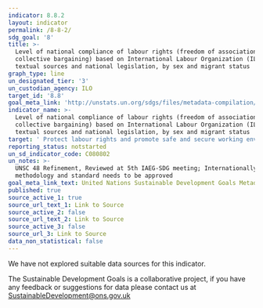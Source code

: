```yaml
---
indicator: 8.8.2
layout: indicator
permalink: /8-8-2/
sdg_goal: '8'
title: >-
  Level of national compliance of labour rights (freedom of association and
  collective bargaining) based on International Labour Organization (ILO)
  textual sources and national legislation, by sex and migrant status
graph_type: line
un_designated_tier: '3'
un_custodian_agency: ILO
target_id: '8.8'
goal_meta_link: 'http://unstats.un.org/sdgs/files/metadata-compilation/Metadata-Goal-8.pdf'
indicator_name: >-
  Level of national compliance of labour rights (freedom of association and
  collective bargaining) based on International Labour Organization (ILO)
  textual sources and national legislation, by sex and migrant status
target: ' Protect labour rights and promote safe and secure working environments for all workers, including migrant workers, in particular women migrants, and those in precarious employment'
reporting_status: notstarted
un_sd_indicator_code: C080802
un_notes: >-
  UNSC 48 Refinement, Reviewed at 5th IAEG-SDG meeting; Internationally agreed
  methodology and standard needs to be approved 
goal_meta_link_text: United Nations Sustainable Development Goals Metadata (pdf 525kB)
published: true
source_active_1: true
source_url_text_1: Link to Source
source_active_2: false
source_url_text_2: Link to Source
source_active_3: false
source_url_3: Link to Source
data_non_statistical: false
---
```


We have not explored suitable data sources for this indicator. 

The Sustainable Development Goals is a collaborative project, if you have any feedback or suggestions for data please contact us at <SustainableDevelopment@ons.gov.uk>  

